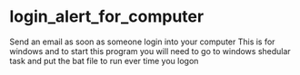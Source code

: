 # login_alert_for_computer
Send an email as soon as someone login into your computer
This is for windows and to start this program you will need to
go to windows shedular task and put the bat file to run ever time you logon
